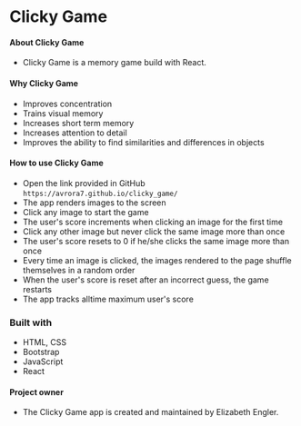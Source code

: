 # Clicky Game

#### About Clicky Game 
* Clicky Game is a memory game build with React.

#### Why Clicky Game
*  Improves concentration
*  Trains visual memory
*  Increases short term memory
*  Increases attention to detail
*  Improves the ability to find similarities and differences in objects
  
#### How to use Clicky Game
*  Open the link provided in GitHub ```https://avrora7.github.io/clicky_game/``` 
*  The app renders images to the screen
*  Click any image to start the game
*  The user's score increments when clicking an image for the first time
*  Click any other image but never click the same image more than once
*  The user's score resets to 0 if he/she clicks the same image more than once
*  Every time an image is clicked, the images rendered to the page shuffle themselves in a random order
*  When the user's score is reset after an incorrect guess, the game restarts
*  The app tracks alltime maximum user's score

### Built with
* HTML, CSS
* Bootstrap
* JavaScript
* React

#### Project owner
* The Clicky Game app is created and maintained by Elizabeth Engler. 